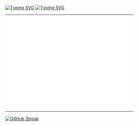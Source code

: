 [![Typing SVG](https://readme-typing-svg.demolab.com?font=Fira+Code&size=28&duration=1&pause=1000&color=FF6A3F&center=true&vCenter=true&width=435&height=30&lines=Hi+there%F0%9F%91%8BI'm+Serhii)](https://git.io/typing-svg)
[![Typing SVG](https://readme-typing-svg.demolab.com?font=Fira+Code&duration=2000&pause=1000&color=FF6A3F&center=true&vCenter=true&width=650&height=20&lines=Fullstack+developer+with+1%2B+year+of+experience;I+am+studying+at+the+best+IT+school+of+Ukraine+%22GOIT%22;While+you+are+reading+these+messages%2C+I+am+learning%F0%9F%98%89)](https://git.io/typing-svg)

<table>
  <tr>
    <td colspan="1" align="center">
      <img align="center" src="/github-metrics.svg" alt="Metrics" width="400"></img>
    </td>
  </tr>
</table>

[![GitHub Streak](https://github-readme-streak-stats.herokuapp.com?user=eNgine9r&theme=dracula&hide_border=true&fire=EB5454&background=45%2CEB5454%2C3C00EB&border=EB3756)](https://git.io/streak-stats)
